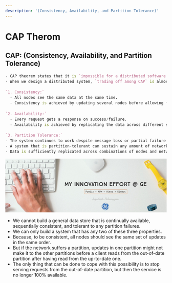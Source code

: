 ```yaml
---
description: '(Consistency, Availability, and Partition Tolerance)'
---
```


# CAP Therom

## CAP: \(Consistency, Availability, and Partition Tolerance\)

```d
- CAP theorem states that it is `impossible for a distributed software system` to have all 3 (Consistency, Availability, and Partition Tolerance.)
- When we design a distributed system, `trading off among CAP` is almost the first thing we want to consider. 

`1. Consistency:` 
  - All nodes see the same data at the same time. 
  - Consistency is achieved by updating several nodes before allowing further reads.

`2. Availability:` 
  - Every request gets a response on success/failure. 
  - Availability is achieved by replicating the data across different servers.

`3. Partition Tolerance:` 
- The system continues to work despite message loss or partial failure. 
- A system that is partition-tolerant can sustain any amount of network failure that doesn’t result in a failure of the entire network. 
- Data is sufficiently replicated across combinations of nodes and networks to keep the system up through intermittent outages.
```

![](../../../.gitbook/assets/image.png)

* We cannot build a general data store that is continually available, sequentially consistent, and tolerant to any partition failures. 
* We can only build a system that has any two of these three properties. 
* Because, to be consistent, all nodes should see the same set of updates in the same order. 
* But if the network suffers a partition, updates in one partition might not make it to the other partitions before a client reads from the out-of-date partition after having read from the up-to-date one. 
* The only thing that can be done to cope with this possibility is to stop serving requests from the out-of-date partition, but then the service is no longer 100% available.


